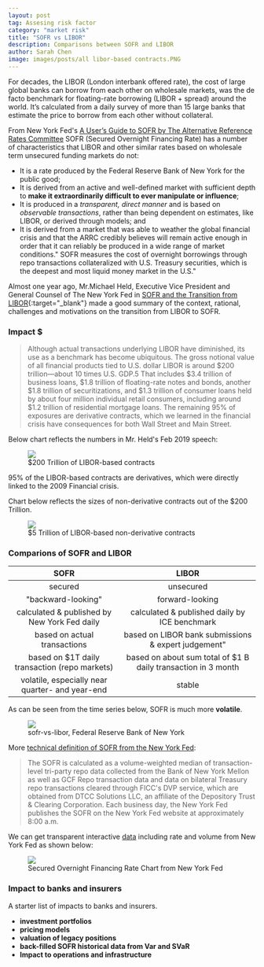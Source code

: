 ```yaml
---
layout: post
tag: Assesing risk factor
category: "market risk"
title: "SOFR vs LIBOR"
description: Comparisons between SOFR and LIBOR
author: Sarah Chen
image: images/posts/all libor-based contracts.PNG
---
```


For decades, the LIBOR (London interbank offered rate), the cost of large global banks can borrow from each other on wholesale markets, was the de facto benchmark for floating-rate borrowing (LIBOR + spread) around the world.  It’s calculated from a daily survey of more than 15 large banks that estimate the price to borrow from each other without collateral.

From New York Fed's [A User’s Guide to SOFR by The Alternative Reference Rates Committee](https://www.newyorkfed.org/medialibrary/Microsites/arrc/files/2019/Users_Guide_to_SOFR.pdf)
SOFR (Secured Overnight Financing Rate) has a number of characteristics that LIBOR and other similar rates based on wholesale term unsecured funding markets do not:   
- It is a rate produced by the Federal Reserve Bank of New York for the public good;  
- It is derived from an active and well-defined market with sufficient depth to **make it extraordinarily difficult to ever manipulate or influence**;  
- It is produced in a *transparent, direct manner* and is based on *observable transactions*, rather than being dependent on estimates, like LIBOR, or derived through models; and   
- It is derived from a market that was able to weather the global financial crisis and that the ARRC credibly believes will remain active enough in order that it can reliably be produced in a wide range of market conditions."
SOFR measures the cost of overnight borrowings through repo transactions collateralized with U.S. Treasury securities, which is the deepest and most liquid money market in the U.S."

Almost one year ago, Mr.Michael Held, Executive Vice President and General Counsel of The New York Fed in [SOFR and the Transition from LIBOR](https://www.newyorkfed.org/newsevents/speeches/2019/hel190226){:target="_blank"} made a good summary of the context, rational, challenges and motivations on the transition from LIBOR to SOFR. 

### Impact $

> Although actual transactions underlying LIBOR have diminished, its use as a benchmark has become ubiquitous.  The gross notional value of all financial products tied to U.S. dollar LIBOR is around $200 trillion—about 10 times U.S. GDP.5  That includes $3.4 trillion of business loans, $1.8 trillion of floating-rate notes and bonds, another $1.8 trillion of securitizations, and $1.3 trillion of consumer loans held by about four million individual retail consumers, including around $1.2 trillion of residential mortgage loans.  The remaining 95% of exposures are derivative contracts, which we learned in the financial crisis have consequences for both Wall Street and Main Street.  

Below chart reflects the numbers in Mr. Held's Feb 2019 speech:
<figure>
  <img src="{{ "/images/posts/all libor-based contracts.PNG" | relative_url }}">
  <figcaption>$200 Trillion of LIBOR-based contracts </figcaption>
</figure>

95% of the LIBOR-based contracts are derivatives, which were directly linked to the 2009 Financial crisis.

Chart below reflects the sizes of non-derivative contracts out of the $200 Trillion. 
<figure>
  <img src="{{ "/images/posts/libor-based non-derivative contracts.PNG" | relative_url }}">
  <figcaption>$5 Trillion of LIBOR-based non-derivative contracts </figcaption>
</figure>

### Comparions of SOFR and LIBOR

| SOFR                |    LIBOR          |
|:-------------------:|:-----------------:|
| secured	 | unsecured    |
| "backward-looking"| forward-looking    |
| calculated & published by New York Fed daily | calculated & published daily by ICE benchmark    |
| based on actual transactions | based on LIBOR bank submissions & expert judgement"    |
| based on $1T daily transaction (repo markets)| based on about sum total of $1 B daily transaction in 3 month  |
|volatile, especially near quarter- and year-end| stable|

As can be seen from the time series below, SOFR is much more **volatile**.   
<figure>
  <img src="{{ "/images/posts/sofr-vs-libor.png" | relative_url }}">
  <figcaption>sofr-vs-libor, Federal Reserve Bank of New York</figcaption>
</figure>

More [technical definition of SOFR from the New York Fed](https://apps.newyorkfed.org/markets/autorates/SOFR):
> The SOFR is calculated as a volume-weighted median of transaction-level tri-party repo data collected from the Bank of New York Mellon as well as GCF Repo transaction data and data on bilateral Treasury repo transactions cleared through FICC's DVP service, which are obtained from DTCC Solutions LLC, an affiliate of the Depository Trust & Clearing Corporation. Each business day, the New York Fed publishes the SOFR on the New York Fed website at approximately 8:00 a.m.

We can get transparent interactive [data](https://apps.newyorkfed.org/markets/autorates/SOFR) including rate and volume from New York Fed as shown below:
<figure>
  <img src="{{ "/images/posts/sofr.PNG" | relative_url }}">
  <figcaption>Secured Overnight Financing Rate Chart from New York Fed</figcaption>
</figure>

### Impact to banks and insurers

A starter list of impacts to banks and insurers.
* **investment portfolios**
* **pricing models**
* **valuation of legacy positions** 
* **back-filled SOFR historical data from Var and SVaR** 
* **Impact to operations and infrastructure**
